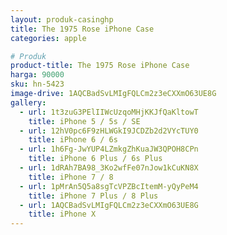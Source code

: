 ```yaml
---
layout: produk-casinghp
title: The 1975 Rose iPhone Case
categories: apple

# Produk
product-title: The 1975 Rose iPhone Case
harga: 90000
sku: hn-5423
image-drive: 1AQCBadSvLMIgFQLCm2z3eCXXmO63UE8G
gallery:
  - url: 1t3zuG3PElIIWcUzqoMHjKKJfQaKltowT
    title: iPhone 5 / 5s / SE
  - url: 12hV0pc6F9zHLWGkI9JCDZb2d2VYcTUY0
    title: iPhone 6 / 6s
  - url: 1h6Fg-JwYUP4LZmkgZhKuaJW3QPOH8CPn
    title: iPhone 6 Plus / 6s Plus
  - url: 1dRAh7BA98_3Ko2wfFe07nJow1kCuKN8X
    title: iPhone 7 / 8
  - url: 1pMrAn5Q5a8sgTcVPZBcItemM-yQyPeM4
    title: iPhone 7 Plus / 8 Plus
  - url: 1AQCBadSvLMIgFQLCm2z3eCXXmO63UE8G
    title: iPhone X
---
```

